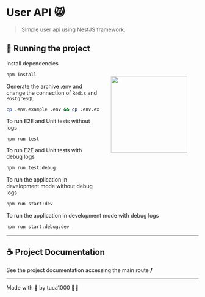 # User API 😸

> Simple user api using NestJS framework.

<img src="../.github/user.png" width="200px" align="right" hspace="30px" vspace="100px">

## 🚀 Running the project

Install dependencies

```bash
npm install
```

Generate the archive .env and change the connection of `Redis` and `PostgreSQL`

```bash
cp .env.example .env && cp .env.example .env.testing
```

To run E2E and Unit tests without logs

```bash
npm run test
```

To run E2E and Unit tests with debug logs

```bash
npm run test:debug
```

To run the application in development mode without debug logs

```bash
npm run start:dev
```

To run the application in development mode with debug logs

```bash
npm run start:debug:dev
```

---

## ☕ Project Documentation

See the project documentation accessing the main route **/**

---

Made with 🖤 by tuca1000 👨‍💻
